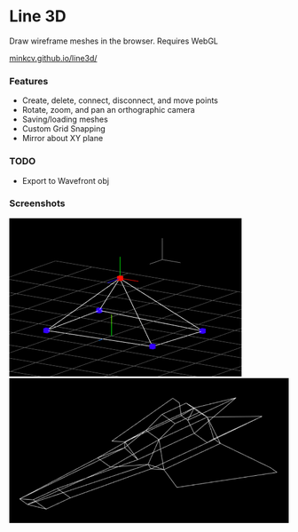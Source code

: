 # Line 3D
Draw wireframe meshes in the browser. Requires WebGL

[minkcv.github.io/line3d/](https://minkcv.github.io/line3d/)

### Features
- Create, delete, connect, disconnect, and move points
- Rotate, zoom, and pan an orthographic camera
- Saving/loading meshes
- Custom Grid Snapping
- Mirror about XY plane

### TODO
- Export to Wavefront obj

### Screenshots
![screenshot](./screenshot.PNG)
![screenshot](./screenshot2.PNG)

